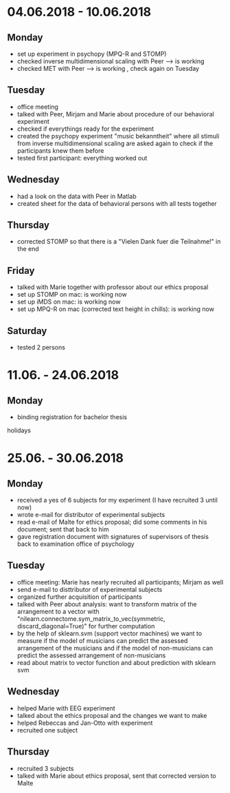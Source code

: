# 04.06.2018 - 10.06.2018

## Monday
- set up experiment in psychopy (MPQ-R and STOMP)
- checked inverse multidimensional scaling with Peer --> is working
- checked MET with Peer --> is working , check again on Tuesday

## Tuesday
- office meeting
- talked with Peer, Mirjam and Marie about procedure of our behavioral experiment
- checked if everythings ready for the experiment
- created the psychopy experiment "music bekanntheit" where all stimuli from inverse multidimensional scaling are asked again to check if the participants knew them before
- tested first participant: everything worked out

## Wednesday
- had a look on the data with Peer in Matlab
- created sheet for the data of behavioral persons with all tests together

## Thursday
- corrected STOMP so that there is a "Vielen Dank fuer die Teilnahme!" in the end

## Friday
- talked with Marie together with professor about our ethics proposal
- set up STOMP on mac: is working now
- set up iMDS on mac: is working now
- set up MPQ-R on mac (corrected text height in chills): is working now

## Saturday
- tested 2 persons

# 11.06. - 24.06.2018

## Monday
- binding registration for bachelor thesis

holidays

# 25.06. - 30.06.2018

## Monday
- received a yes of 6 subjects for my experiment (I have recruited 3 until now)
- wrote e-mail for distributor of experimental subjects
- read e-mail of Malte for ethics proposal; did some comments in his document; sent that back to him
- gave registration document with signatures of supervisors of thesis back to examination office of psychology

## Tuesday
- office meeting: Marie has nearly recruited all participants; Mirjam as well
- send e-mail to disttributor of experimental subjects
- organized further acquisition of participants
- talked with Peer about analysis: want to transform matrix of the arrangement to a vector with "nilearn.connectome.sym_matrix_to_vec(symmetric, discard_diagonal=True)" for further computation
- by the help of sklearn.svm (support vector machines) we want to measure if the model of musicians can predict the assessed arrangement of the musicians and if the model of non-musicians can predict the assessed arrangement of non-musicians
- read about matrix to vector function and about prediction with sklearn svm

## Wednesday
- helped Marie with EEG experiment
- talked about the ethics proposal and the changes we want to make
- helped Rebeccas and Jan-Otto with experiment
- recruited one subject

## Thursday
- recruited 3 subjects
- talked with Marie about ethics proposal, sent that corrected version to Malte
